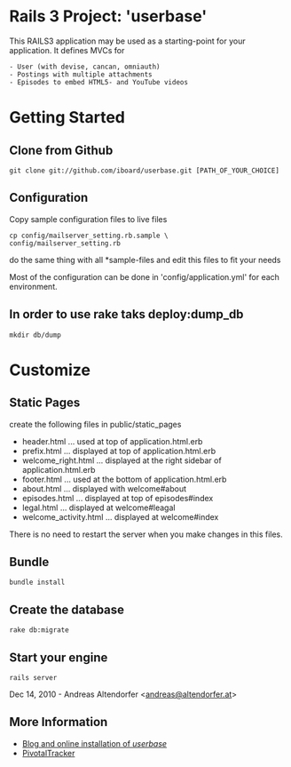 # Rails 3 Project: 'userbase'

This RAILS3 application may be used as a starting-point for your application.
It defines MVCs for

    - User (with devise, cancan, omniauth)
    - Postings with multiple attachments
    - Episodes to embed HTML5- and YouTube videos

# Getting Started

## Clone from Github

    git clone git://github.com/iboard/userbase.git [PATH_OF_YOUR_CHOICE]
    
## Configuration

Copy sample configuration files to live files

    cp config/mailserver_setting.rb.sample \
    config/mailserver_setting.rb
    

do the same thing with all *sample-files and edit this files to fit your needs

Most of the configuration can be done in 'config/application.yml' for each environment.

## In order to use rake taks deploy:dump_db

    mkdir db/dump

# Customize


## Static Pages
create the following files in public/static_pages

  - header.html ... used at top of application.html.erb
  - prefix.html ... displayed at top of application.html.erb
  - welcome_right.html ... displayed at the right sidebar of application.html.erb
  - footer.html ... used at the bottom of application.html.erb
  - about.html  ... displayed with welcome#about
  - episodes.html ... displayed at top of episodes#index
  - legal.html ... displayed at welcome#leagal
  - welcome_activity.html ... displayed at welcome#index

There is no need to restart the server when you make changes in this files.

## Bundle

    bundle install
    
## Create the database

    rake db:migrate

## Start your engine

    rails server

Dec 14, 2010 - Andreas Altendorfer &lt;andreas@altendorfer.at&gt;

## More Information

- [Blog and online installation of _userbase_](http://iboard.cc/tag/userbase)
- [PivotalTracker](http://www.pivotaltracker.com/projects/168147)
